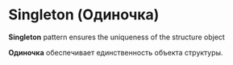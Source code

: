 # Singleton (Одиночка)

**Singleton** pattern ensures the uniqueness of the structure object

**Одиночка** обеспечивает единственность объекта структуры.